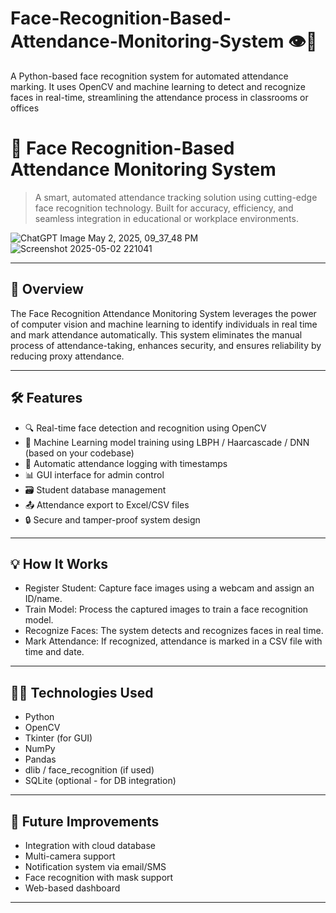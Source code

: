 # Face-Recognition-Based-Attendance-Monitoring-System 👁️📸
A Python-based face recognition system for automated attendance marking. It uses OpenCV and machine learning to detect and recognize faces in real-time, streamlining the attendance process in classrooms or offices


# 🎯 Face Recognition-Based Attendance Monitoring System  

> A smart, automated attendance tracking solution using cutting-edge face recognition technology. Built for accuracy, efficiency, and seamless integration in educational or workplace environments.


![ChatGPT Image May 2, 2025, 09_37_48 PM](https://github.com/user-attachments/assets/0e33dfa7-aaaf-45c8-9732-b65ef98d10c1)
![Screenshot 2025-05-02 221041](https://github.com/user-attachments/assets/1f172e47-b898-452e-b8de-7f2d44e6a52f)







---

## 🚀 Overview

The Face Recognition Attendance Monitoring System leverages the power of computer vision and machine learning to identify individuals in real time and mark attendance automatically. This system eliminates the manual process of attendance-taking, enhances security, and ensures reliability by reducing proxy attendance.

---

## 🛠️ Features

- 🔍 Real-time face detection and recognition using OpenCV
- 🧠 Machine Learning model training using LBPH / Haarcascade / DNN (based on your codebase)
- 📝 Automatic attendance logging with timestamps
- 📊 GUI interface for admin control
- 🗃️ Student database management
- 📤 Attendance export to Excel/CSV files
- 🔒 Secure and tamper-proof system design

---

## 💡 How It Works
- Register Student: Capture face images using a webcam and assign an ID/name.
- Train Model: Process the captured images to train a face recognition model.
- Recognize Faces: The system detects and recognizes faces in real time.
- Mark Attendance: If recognized, attendance is marked in a CSV file with time and date.

---
## 🧑‍💻 Technologies Used
- Python
- OpenCV
- Tkinter (for GUI)
- NumPy
- Pandas
- dlib / face_recognition (if used)
- SQLite (optional - for DB integration)

---
## 🧪 Future Improvements
- Integration with cloud database
- Multi-camera support
- Notification system via email/SMS
- Face recognition with mask support
- Web-based dashboard

---

